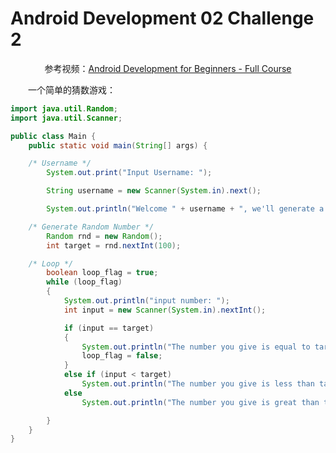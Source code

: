 # Android Development 02 Challenge 2

<center>参考视频：<a href="https://www.youtube.com/watch?v=fis26HvvDII&t=3601s">Android Development for Beginners - Full Course</a></center>

&emsp;&emsp;一个简单的猜数游戏：

```java
import java.util.Random;
import java.util.Scanner;

public class Main {
    public static void main(String[] args) {

    /* Username */
        System.out.print("Input Username: ");

        String username = new Scanner(System.in).next();

        System.out.println("Welcome " + username + ", we'll generate a random integer in [0, 100].");

    /* Generate Random Number */
        Random rnd = new Random();
        int target = rnd.nextInt(100);

    /* Loop */
        boolean loop_flag = true;
        while (loop_flag)
        {
            System.out.println("input number: ");
            int input = new Scanner(System.in).nextInt();

            if (input == target)
            {
                System.out.println("The number you give is equal to target: " + target);
                loop_flag = false;
            }
            else if (input < target)
                System.out.println("The number you give is less than target");
            else
                System.out.println("The number you give is great than target");

        }
    }
}
```